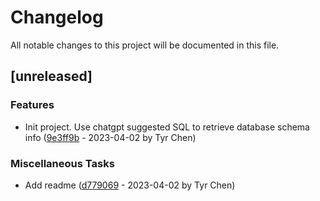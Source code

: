 # Changelog

All notable changes to this project will be documented in this file.

## [unreleased]

### Features

- Init project. Use chatgpt suggested SQL to retrieve database schema info ([9e3ff9b](9e3ff9b727a7d33c83fb7cdf530a5e966752ce26) - 2023-04-02 by Tyr Chen)

### Miscellaneous Tasks

- Add readme ([d779069](d779069ff39877eb08f05687bfd39264c339018b) - 2023-04-02 by Tyr Chen)

<!-- generated by git-cliff -->
